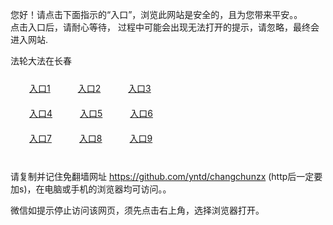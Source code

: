 您好！请点击下面指示的“入口”，浏览此网站是安全的，且为您带来平安。。 <br/>
点击入口后，请耐心等待， 过程中可能会出现无法打开的提示，请忽略，最终会进入网站. </br>

法轮大法在长春<br/>
<div style="padding:10px"><a style="margin:20px" target="_blank" href="https://d39rgxkwajdwo4.cloudfront.net/2Qpsp?tbtyg" id="ccLink1" rel="nofollow">入口1</a> <a target="_blank" style="margin:20px" href="https://d39xhfjhkkc5rz.cloudfront.net/2Qpsp?cbomuwsc" id="ccLink2" rel="nofollow">入口2</a> <a style="margin:20px" target="_blank" href="https://d3kr349fzajusl.cloudfront.net/2Qpsp?kkxhtan" id="ccLink3" rel="nofollow">入口3</a></div>

<div style="padding:10px" ><a style="margin:20px" target="_blank" href="https://d39rgxkwajdwo4.cloudfront.net/2Qpsp?tbtyg" id="ccLink4" rel="nofollow">入口4</a> <a style="margin:20px" href="https://d39xhfjhkkc5rz.cloudfront.net/2Qpsp?cbomuwsc" target="_blank" id="ccLink5" rel="nofollow">入口5</a> <a style="margin:20px" href="https://d3kr349fzajusl.cloudfront.net/2Qpsp?kkxhtan" target="_blank" id="ccLink6" rel="nofollow">入口6</a></div>

<div style="padding:10px"><a style="margin:20px" target="_blank" href="https://d39rgxkwajdwo4.cloudfront.net/2Qpsp?tbtyg" id="ccLink7" rel="nofollow">入口7</a> <a style="margin:20px" href="https://d39xhfjhkkc5rz.cloudfront.net/2Qpsp?cbomuwsc" target="_blank" id="ccLink8" rel="nofollow">入口8</a> <a style="margin:20px" target="_blank" href="https://d3kr349fzajusl.cloudfront.net/2Qpsp?kkxhtan" id="ccLink9" rel="nofollow">入口9</a></div>

<br/>



请复制并记住免翻墙网址 https://github.com/yntd/changchunzx (http后一定要加s)，在电脑或手机的浏览器均可访问。。<br/>

微信如提示停止访问该网页，须先点击右上角，选择浏览器打开。
